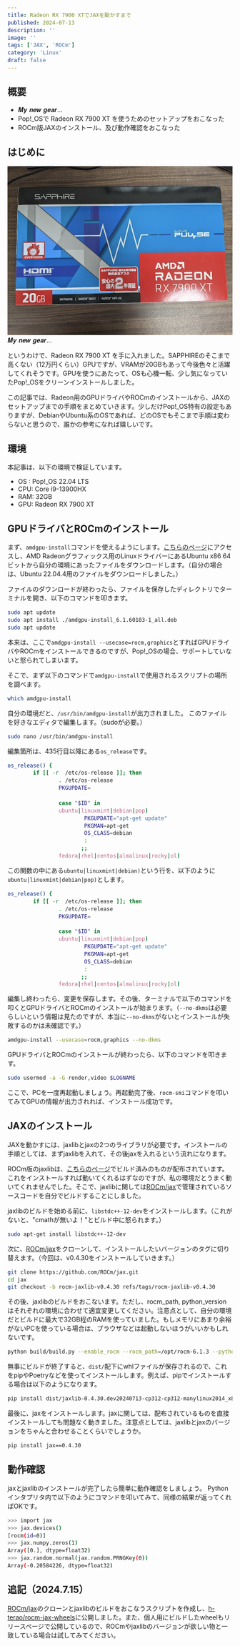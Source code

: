 ```yaml
---
title: Radeon RX 7900 XTでJAXを動かすまで
published: 2024-07-13
description: ''
image: ''
tags: ['JAX', 'ROCm']
category: 'Linux'
draft: false
---
```

## 概要

- 𝑴𝒚 𝒏𝒆𝒘 𝒈𝒆𝒂𝒓...
- Pop!\_OSで Radeon RX 7900 XT を使うためのセットアップをおこなった
- ROCm版JAXのインストール、及び動作確認をおこなった

## はじめに

![Radeon RX 7900 XT](./rx7900xt.jpg)
𝑴𝒚 𝒏𝒆𝒘 𝒈𝒆𝒂𝒓...

というわけで、Radeon RX 7900 XT を手に入れました。SAPPHIREのそこまで高くない（12万円くらい）GPUですが、VRAMが20GBもあって今後色々と活躍してくれそうです。GPUを使うにあたって、OSも心機一転、少し気になっていたPop!\_OSをクリーンインストールしました。

この記事では、Radeon用のGPUドライバやROCmのインストールから、JAXのセットアップまでの手順をまとめていきます。少しだけPop!\_OS特有の設定もありますが、DebianやUbuntu系のOSであれば、どのOSでもそこまで手順は変わらないと思うので、誰かの参考になれば嬉しいです。

## 環境

本記事は、以下の環境で検証しています。
- OS : Pop!\_OS 22.04 LTS
- CPU: Core i9-13900HX
- RAM: 32GB
- GPU: Radeon RX 7900 XT

## GPUドライバとROCmのインストール

まず、`amdgpu-install`コマンドを使えるようにします。[こちらのページ](https://www.amd.com/ja/support/linux-drivers)にアクセスし、AMD Radeonグラフィックス用のLinuxドライバーにあるUbuntu x86 64ビットから自分の環境にあったファイルをダウンロードします。（自分の場合は、Ubuntu 22.04.4用のファイルをダウンロードしました。）

ファイルのダウンロードが終わったら、ファイルを保存したディレクトリでターミナルを開き、以下のコマンドを叩きます。
```bash
sudo apt update
sudo apt install ./amdgpu-install_6.1.60103-1_all.deb
sudo apt update
```

本来は、ここで`amdgpu-install --usecase=rocm,graphics`とすればGPUドライバやROCmをインストールできるのですが、Pop!\_OSの場合、サポートしていないと怒られてしまいます。

そこで、まず以下のコマンドで`amdgpu-install`で使用されるスクリプトの場所を調べます。

```bash
which amdgpu-install
```

自分の環境だと、`/usr/bin/amdgpu-install`が出力されました。
このファイルを好きなエディタで編集します。（sudoが必要。）
```bash
sudo nano /usr/bin/amdgpu-install
```

編集箇所は、435行目以降にある`os_release`です。
```bash
os_release() {
        if [[ -r  /etc/os-release ]]; then
                . /etc/os-release
                PKGUPDATE=

                case "$ID" in
                ubuntu|linuxmint|debian|pop)
                        PKGUPDATE="apt-get update"
                        PKGMAN=apt-get
                        OS_CLASS=debian
                        :
                       ;;
                fedora|rhel|centos|almalinux|rocky|ol)
```

この関数の中にある`ubuntu|linuxmint|debian)`という行を、以下のように`ubuntu|linuxmint|debian|pop)`とします。
```bash
os_release() {
        if [[ -r  /etc/os-release ]]; then
                . /etc/os-release
                PKGUPDATE=

                case "$ID" in
                ubuntu|linuxmint|debian|pop)
                        PKGUPDATE="apt-get update"
                        PKGMAN=apt-get
                        OS_CLASS=debian
                        :
                       ;;
                fedora|rhel|centos|almalinux|rocky|ol)
```

編集し終わったら、変更を保存します。その後、ターミナルで以下のコマンドを叩くとGPUドライバとROCmのインストールが始まります。（`--no-dkms`は必要らしいという情報は見たのですが、本当に`--no-dkms`がないとインストールが失敗するのかは未確認です。）
```bash
amdgpu-install --usecase=rocm,graphics --no-dkms
```

GPUドライバとROCmのインストールが終わったら、以下のコマンドを叩きます。
```bash
sudo usermod -a -G render,video $LOGNAME
```

ここで、PCを一度再起動しましょう。再起動完了後、`rocm-smi`コマンドを叩いてみてGPUの情報が出力されれば、インストール成功です。

## JAXのインストール

JAXを動かすには、jaxlibとjaxの2つのライブラリが必要です。インストールの手順としては、まずjaxlibを入れて、その後jaxを入れるという流れになります。

ROCm版のjaxlibは、[こちらのページ](https://github.com/ROCm/jax/releases)でビルド済みのものが配布されています。これをインストールすれば動いてくれるはずなのですが、私の環境だとうまく動いてくれませんでした。そこで、jaxlibに関しては[ROCm/jax](https://github.com/ROCm/jax)で管理されているソースコードを自分でビルドすることにしました。

jaxlibのビルドを始める前に、`libstdc++-12-dev`をインストールします。（これがないと、"cmathが無いよ！"とビルド中に怒られます。）
```bash
sudo apt-get install libstdc++-12-dev
```

次に、[ROCm/jax](https://github.com/ROCm/jax)をクローンして、インストールしたいバージョンのタグに切り替えます。（今回は、v0.4.30をインストールしていきます。）
```bash
git clone https://github.com/ROCm/jax.git
cd jax
git checkout -b rocm-jaxlib-v0.4.30 refs/tags/rocm-jaxlib-v0.4.30
```

その後、jaxlibのビルドをおこないます。ただし、rocm_path, python_versionはそれぞれの環境に合わせて適宜変更してください。注意点として、自分の環境だとビルドに最大で32GB程のRAMを使っていました。もしメモリにあまり余裕がないPCを使っている場合は、ブラウザなどは起動しないほうがいいかもしれないです。
```bash
python build/build.py --enable_rocm --rocm_path=/opt/rocm-6.1.3 --python_version=3.12
```

無事にビルドが終了すると、`dist/`配下にwhlファイルが保存されるので、これをpipやPoetryなどを使ってインストールします。例えば、pipでインストールする場合は以下のようになります。
```bash
pip install dist/jaxlib-0.4.30.dev20240713-cp312-cp312-manylinux2014_x86_64.whl
```

最後に、jaxをインストールします。jaxに関しては、配布されているものを直接インストールしても問題なく動きました。注意点としては、jaxlibとjaxのバージョンをちゃんと合わせることくらいでしょうか。
```bash
pip install jax==0.4.30
```

## 動作確認

jaxとjaxlibのインストールが完了したら簡単に動作確認をしましょう。
Pythonインタプリタ内で以下のようにコマンドを叩いてみて、同様の結果が返ってくればOKです。

```bash
>>> import jax
>>> jax.devices()
[rocm(id=0)]
>>> jax.numpy.zeros(1)
Array([0.], dtype=float32)
>>> jax.random.normal(jax.random.PRNGKey(0))
Array(-0.20584226, dtype=float32)
```

## 追記（2024.7.15）

[ROCm/jax](https://github.com/ROCm/jax)のクローンとjaxlibのビルドをおこなうスクリプトを作成し、[h-terao/rocm-jax-wheels](https://github.com/h-terao/rocm-jax-wheels)に公開しました。また、個人用にビルドしたwheelもリリースページで公開しているので、ROCmやjaxlibのバージョンが欲しい物と一致している場合は試してみてください。

